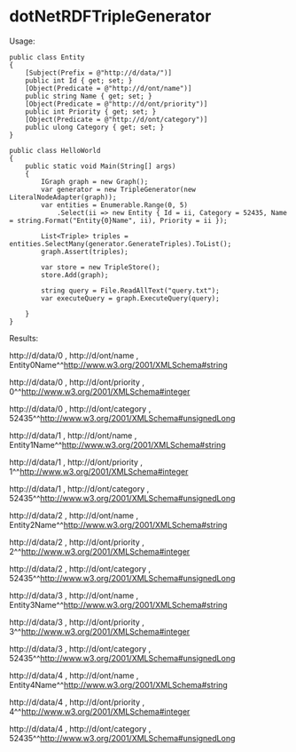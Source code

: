 dotNetRDFTripleGenerator
========================
Usage:
    
    public class Entity
    {
        [Subject(Prefix = @"http://d/data/")]
        public int Id { get; set; }
        [Object(Predicate = @"http://d/ont/name")]
        public string Name { get; set; }
        [Object(Predicate = @"http://d/ont/priority")]
        public int Priority { get; set; }
        [Object(Predicate = @"http://d/ont/category")]
        public ulong Category { get; set; }
    }
    
    public class HelloWorld
    {
        public static void Main(String[] args)
        {
            IGraph graph = new Graph();
            var generator = new TripleGenerator(new LiteralNodeAdapter(graph));
            var entities = Enumerable.Range(0, 5)
                .Select(ii => new Entity { Id = ii, Category = 52435, Name = string.Format("Entity{0}Name", ii), Priority = ii });
            
            List<Triple> triples = entities.SelectMany(generator.GenerateTriples).ToList();
            graph.Assert(triples);

            var store = new TripleStore();
            store.Add(graph);

            string query = File.ReadAllText("query.txt");
            var executeQuery = graph.ExecuteQuery(query);

        }
    }

Results:

http://d/data/0 , http://d/ont/name , Entity0Name^^http://www.w3.org/2001/XMLSchema#string

http://d/data/0 , http://d/ont/priority , 0^^http://www.w3.org/2001/XMLSchema#integer

http://d/data/0 , http://d/ont/category , 52435^^http://www.w3.org/2001/XMLSchema#unsignedLong

http://d/data/1 , http://d/ont/name , Entity1Name^^http://www.w3.org/2001/XMLSchema#string

http://d/data/1 , http://d/ont/priority , 1^^http://www.w3.org/2001/XMLSchema#integer

http://d/data/1 , http://d/ont/category , 52435^^http://www.w3.org/2001/XMLSchema#unsignedLong

http://d/data/2 , http://d/ont/name , Entity2Name^^http://www.w3.org/2001/XMLSchema#string

http://d/data/2 , http://d/ont/priority , 2^^http://www.w3.org/2001/XMLSchema#integer

http://d/data/2 , http://d/ont/category , 52435^^http://www.w3.org/2001/XMLSchema#unsignedLong

http://d/data/3 , http://d/ont/name , Entity3Name^^http://www.w3.org/2001/XMLSchema#string

http://d/data/3 , http://d/ont/priority , 3^^http://www.w3.org/2001/XMLSchema#integer

http://d/data/3 , http://d/ont/category , 52435^^http://www.w3.org/2001/XMLSchema#unsignedLong

http://d/data/4 , http://d/ont/name , Entity4Name^^http://www.w3.org/2001/XMLSchema#string

http://d/data/4 , http://d/ont/priority , 4^^http://www.w3.org/2001/XMLSchema#integer

http://d/data/4 , http://d/ont/category , 52435^^http://www.w3.org/2001/XMLSchema#unsignedLong
